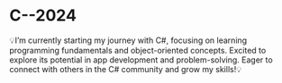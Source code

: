 # C--2024
💡I’m currently starting my journey with C#, focusing on learning programming fundamentals and object-oriented concepts. Excited to explore its potential in app development and problem-solving. Eager to connect with others in the C# community and grow my skills!💡
